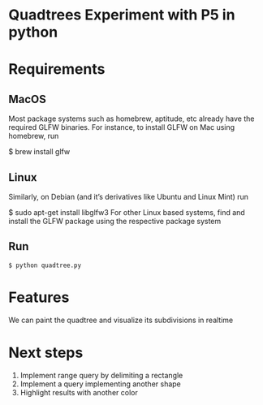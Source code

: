 # Quadtrees Experiment with P5 in python

# Requirements

## MacOS 
Most package systems such as homebrew, aptitude, etc already have the required GLFW binaries. For instance, to install GLFW on Mac using homebrew, run

$ brew install glfw

## Linux
Similarly, on Debian (and it’s derivatives like Ubuntu and Linux Mint) run

$ sudo apt-get install libglfw3
For other Linux based systems, find and install the GLFW package using the respective package system

## Run
```
$ python quadtree.py
```

# Features

We can paint the quadtree and visualize its subdivisions in realtime

# Next steps

1. Implement range query by delimiting a rectangle
2. Implement a query implementing another shape 
3. Highlight results with another color
